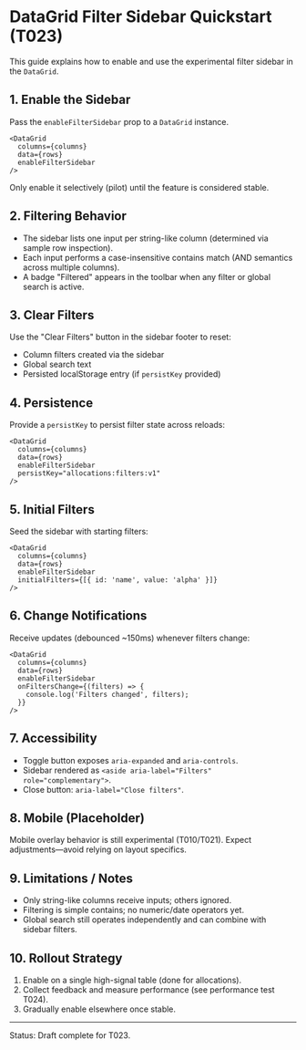 # DataGrid Filter Sidebar Quickstart (T023)

This guide explains how to enable and use the experimental filter sidebar in the `DataGrid`.

## 1. Enable the Sidebar
Pass the `enableFilterSidebar` prop to a `DataGrid` instance.

```tsx
<DataGrid
  columns={columns}
  data={rows}
  enableFilterSidebar
/>
```

Only enable it selectively (pilot) until the feature is considered stable.

## 2. Filtering Behavior
- The sidebar lists one input per string-like column (determined via sample row inspection).
- Each input performs a case-insensitive contains match (AND semantics across multiple columns).
- A badge "Filtered" appears in the toolbar when any filter or global search is active.

## 3. Clear Filters
Use the "Clear Filters" button in the sidebar footer to reset:
- Column filters created via the sidebar
- Global search text
- Persisted localStorage entry (if `persistKey` provided)

## 4. Persistence
Provide a `persistKey` to persist filter state across reloads:
```tsx
<DataGrid
  columns={columns}
  data={rows}
  enableFilterSidebar
  persistKey="allocations:filters:v1"
/>
```

## 5. Initial Filters
Seed the sidebar with starting filters:
```tsx
<DataGrid
  columns={columns}
  data={rows}
  enableFilterSidebar
  initialFilters={[{ id: 'name', value: 'alpha' }]}
/>
```

## 6. Change Notifications
Receive updates (debounced ~150ms) whenever filters change:
```tsx
<DataGrid
  columns={columns}
  data={rows}
  enableFilterSidebar
  onFiltersChange={(filters) => {
    console.log('Filters changed', filters);
  }}
/>
```

## 7. Accessibility
- Toggle button exposes `aria-expanded` and `aria-controls`.
- Sidebar rendered as `<aside aria-label="Filters" role="complementary">`.
- Close button: `aria-label="Close filters"`.

## 8. Mobile (Placeholder)
Mobile overlay behavior is still experimental (T010/T021). Expect adjustments—avoid relying on layout specifics.

## 9. Limitations / Notes
- Only string-like columns receive inputs; others ignored.
- Filtering is simple contains; no numeric/date operators yet.
- Global search still operates independently and can combine with sidebar filters.

## 10. Rollout Strategy
1. Enable on a single high-signal table (done for allocations).
2. Collect feedback and measure performance (see performance test T024).
3. Gradually enable elsewhere once stable.

---
Status: Draft complete for T023.

